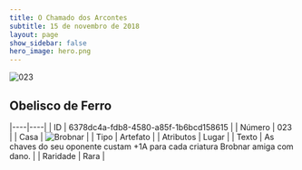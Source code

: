```yaml
---
title: O Chamado dos Arcontes
subtitle: 15 de novembro de 2018
layout: page
show_sidebar: false
hero_image: hero.png
---
```


![023](https://cdn.keyforgegame.com/media/card_front/pt/341_023_G489GRF3RCV2_pt.png)

## Obelisco de Ferro

|----|----|
| ID | 6378dc4a-fdb8-4580-a85f-1b6bcd158615 |
| Número | 023 |
| Casa | ![Brobnar](https://archonarcana.com/images/thumb/e/e0/Brobnar.png/22px-Brobnar.png "Brobnar") |
| Tipo | Artefato |
| Atributos | Lugar |
| Texto | As chaves do seu oponente custam +1A para cada criatura Brobnar amiga com dano. |
| Raridade | Rara |
